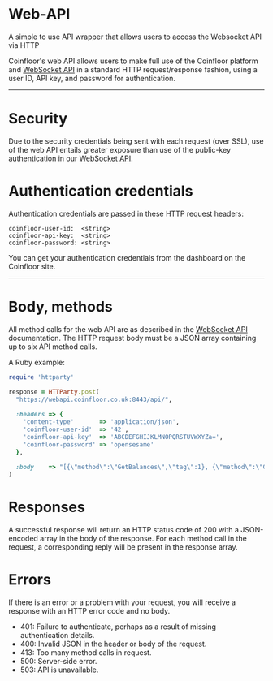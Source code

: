 Web-API
=======

A simple to use API wrapper that allows users to access the Websocket API via HTTP


Coinfloor's web API allows users to make full use of the Coinfloor platform and [WebSocket API](https://github.com/coinfloor/API/blob/master/WEBSOCKET-README.md) in a standard HTTP request/response fashion, using a user ID, API key, and password for authentication.

---
# Security

Due to the security credentials being sent with each request (over SSL), use of the web API entails greater exposure than use of the public-key authentication in our [WebSocket API](https://github.com/coinfloor/API/blob/master/WEBSOCKET-README.md).


# Authentication credentials

Authentication credentials are passed in these HTTP request headers:
```text
coinfloor-user-id:  <string>
coinfloor-api-key:  <string>
coinfloor-password: <string>
```
You can get your authentication credentials from the dashboard on the Coinfloor site.

---
# Body, methods

All method calls for the web API are as described in the [WebSocket API](https://github.com/coinfloor/API/blob/master/WEBSOCKET-README.md) documentation. The HTTP request body must be a JSON array containing up to six API method calls.

A Ruby example:

``` ruby
require 'httparty'

response = HTTParty.post(
  "https://webapi.coinfloor.co.uk:8443/api/",
  
  :headers => {
    'content-type'       => 'application/json',
    'coinfloor-user-id'  => '42',
    'coinfloor-api-key'  => 'ABCDEFGHIJKLMNOPQRSTUVWXYZa=',
    'coinfloor-password' => 'opensesame'
  },
  
  :body    => "[{\"method\":\"GetBalances\",\"tag\":1}, {\"method\":\"GetOrders\",\"tag\":2}]"
)
```

# Responses

A successful response will return an HTTP status code of 200 with a JSON-encoded array in the body of the response. For each method call in the request, a corresponding reply will be present in the response array.

# Errors

If there is an error or a problem with your request, you will receive a response with an HTTP error code and no body.

* 401: Failure to authenticate, perhaps as a result of missing authentication details.
* 400: Invalid JSON in the header or body of the request.
* 413: Too many method calls in request.
* 500: Server-side error.
* 503: API is unavailable.


[WebSocket API]: https://github.com/coinfloor/API/blob/master/README.md
